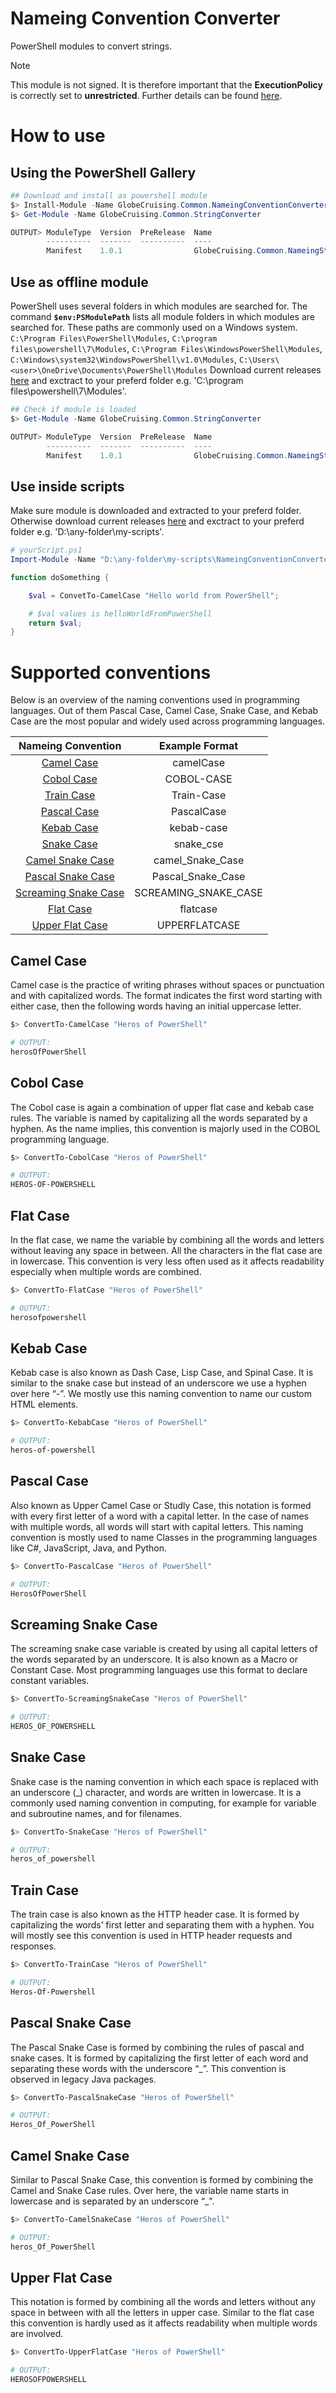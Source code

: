 # Nameing Convention Converter

PowerShell modules to convert strings.

> [!NOTE]
> This module is not signed. It is therefore important that the
> **ExecutionPolicy** is correctly set to **unrestricted**.
> Further details can be found [here](https://learn.microsoft.com/en-us/powershell/module/microsoft.powershell.security/set-executionpolicy?view=powershell-7.4).

# How to use

## Using the PowerShell Gallery

```PowerShell
## Download and install as powershell module
$> Install-Module -Name GlobeCruising.Common.NameingConventionConverter
$> Get-Module -Name GlobeCruising.Common.StringConverter

OUTPUT> ModuleType  Version  PreRelease  Name                                         ExportedCommands
        ----------  -------  ----------  ----                                         ----------------
        Manifest    1.0.1                GlobeCruising.Common.NameingStringConverter  {Add-Content, Clear-Cont...
```

## Use as offline module

PowerShell uses several folders in which modules are searched for. The command **`$env:PSModulePath`** lists all module folders in which modules are searched for. These paths are commonly used on a Windows system. `C:\Program Files\PowerShell\Modules`, `C:\program files\powershell\7\Modules`, `C:\Program Files\WindowsPowerShell\Modules`, `C:\Windows\system32\WindowsPowerShell\v1.0\Modules`, `C:\Users\<user>\OneDrive\Documents\PowerShell\Modules`
Download current releases [here](https://github.com/mGloerfeld/nameing-convention-converter/releases) and exctract to your preferd folder e.g. 'C:\program files\powershell\7\Modules'.

```PowerShell
## Check if module is loaded
$> Get-Module -Name GlobeCruising.Common.StringConverter

OUTPUT> ModuleType  Version  PreRelease  Name                                         ExportedCommands
        ----------  -------  ----------  ----                                         ----------------
        Manifest    1.0.1                GlobeCruising.Common.NameingStringConverter  {Add-Content, Clear-Cont...
```

## Use inside scripts

Make sure module is downloaded and extracted to your preferd folder. Otherwise download current releases [here](https://github.com/mGloerfeld/nameing-convention-converter/releases) and exctract to your preferd folder e.g. 'D:\any-folder\my-scripts'.

```PowerShell
# yourScript.ps1
Import-Module -Name "D:\any-folder\my-scripts\NameingConventionConverter" -Verbose

function doSomething {

    $val = ConvetTo-CamelCase "Hello world from PowerShell";

    # $val values is helloWorldFromPowerShell
    return $val;
}

```

# Supported conventions

Below is an overview of the naming conventions used in programming languages. Out of them Pascal Case, Camel Case, Snake Case, and Kebab Case are the most popular and widely used across programming languages.

|              Nameing Convention               |    Example Format    |
| :-------------------------------------------: | :------------------: |
|           [Camel Case](#camel-case)           |      camelCase       |
|           [Cobol Case](#Cobol-case)           |      COBOL-CASE      |
|           [Train Case](#train-case)           |      Train-Case      |
|          [Pascal Case](#pascal-case)          |      PascalCase      |
|           [Kebab Case](#kebab-case)           |      kebab-case      |
|           [Snake Case](#snake-case)           |      snake_cse       |
|     [Camel Snake Case](#camel-snake-case)     |   camel_Snake_Case   |
|    [Pascal Snake Case](#pascal-snake-case)    |  Pascal_Snake_Case   |
| [Screaming Snake Case](#screaming-snake-case) | SCREAMING_SNAKE_CASE |
|            [Flat Case](#flat-case)            |       flatcase       |
|      [Upper Flat Case](#upper-flat-case)      |    UPPERFLATCASE     |

## Camel Case

Camel case is the practice of writing phrases without spaces or punctuation and with capitalized words. The format indicates the first word starting with either case, then the following words having an initial uppercase letter.

```PowerShell
$> ConvertTo-CamelCase "Heros of PowerShell"

# OUTPUT:
herosOfPowerShell
```

## Cobol Case

The Cobol case is again a combination of upper flat case and kebab case rules. The variable is named by capitalizing all the words separated by a hyphen. As the name implies, this convention is majorly used in the COBOL programming language.

```PowerShell
$> ConvertTo-CobolCase "Heros of PowerShell"

# OUTPUT:
HEROS-OF-POWERSHELL
```

## Flat Case

In the flat case, we name the variable by combining all the words and letters without leaving any space in between. All the characters in the flat case are in lowercase. This convention is very less often used as it affects readability especially when multiple words are combined.

```PowerShell
$> ConvertTo-FlatCase "Heros of PowerShell"

# OUTPUT:
herosofpowershell
```

## Kebab Case

Kebab case is also known as Dash Case, Lisp Case, and Spinal Case. It is similar to the snake case but instead of an underscore we use a hyphen over here “-”. We mostly use this naming convention to name our custom HTML elements.

```PowerShell
$> ConvertTo-KebabCase "Heros of PowerShell"

# OUTPUT:
heros-of-powershell
```

## Pascal Case

Also known as Upper Camel Case or Studly Case, this notation is formed with every first letter of a word with a capital letter. In the case of names with multiple words, all words will start with capital letters. This naming convention is mostly used to name Classes in the programming languages like C#, JavaScript, Java, and Python.

```PowerShell
$> ConvertTo-PascalCase "Heros of PowerShell"

# OUTPUT:
HerosOfPowerShell
```

## Screaming Snake Case

The screaming snake case variable is created by using all capital letters of the words separated by an underscore. It is also known as a Macro or Constant Case. Most programming languages use this format to declare constant variables.

```PowerShell
$> ConvertTo-ScreamingSnakeCase "Heros of PowerShell"

# OUTPUT:
HEROS_OF_POWERSHELL
```

## Snake Case

Snake case is the naming convention in which each space is replaced with an underscore (\_) character, and words are written in lowercase. It is a commonly used naming convention in computing, for example for variable and subroutine names, and for filenames.

```PowerShell
$> ConvertTo-SnakeCase "Heros of PowerShell"

# OUTPUT:
heros_of_powershell
```

## Train Case

The train case is also known as the HTTP header case. It is formed by capitalizing the words’ first letter and separating them with a hyphen. You will mostly see this convention is used in HTTP header requests and responses.

```PowerShell
$> ConvertTo-TrainCase "Heros of PowerShell"

# OUTPUT:
Heros-Of-Powershell
```

## Pascal Snake Case

The Pascal Snake Case is formed by combining the rules of pascal and snake cases. It is formed by capitalizing the first letter of each word and separating these words with the underscore “\_”. This convention is observed in legacy Java packages.

```PowerShell
$> ConvertTo-PascalSnakeCase "Heros of PowerShell"

# OUTPUT:
Heros_Of_PowerShell
```

## Camel Snake Case

Similar to Pascal Snake Case, this convention is formed by combining the Camel and Snake Case rules. Over here, the variable name starts in lowercase and is separated by an underscore “\_”.

```PowerShell
$> ConvertTo-CamelSnakeCase "Heros of PowerShell"

# OUTPUT:
heros_Of_PowerShell
```

## Upper Flat Case

This notation is formed by combining all the words and letters without any space in between with all the letters in upper case. Similar to the flat case this convention is hardly used as it affects readability when multiple words are involved.

```PowerShell
$> ConvertTo-UpperFlatCase "Heros of PowerShell"

# OUTPUT:
HEROSOFPOWERSHELL
```
